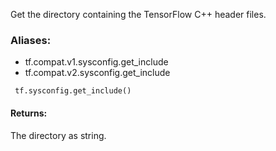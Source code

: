 Get the directory containing the TensorFlow C++ header files.
### Aliases:
- tf.compat.v1.sysconfig.get_include
- tf.compat.v2.sysconfig.get_include

```
 tf.sysconfig.get_include()
```
#### Returns:
The directory as string.

